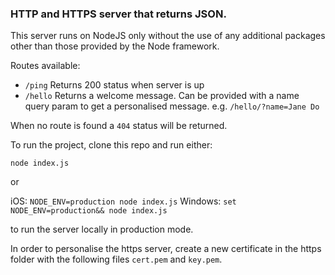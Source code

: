 ### HTTP and HTTPS server that returns JSON.

This server runs on NodeJS only without the use of any additional packages other than those provided by the Node framework.

Routes available:
- `/ping`   Returns 200 status when server is up
- `/hello`  Returns a welcome message. Can be provided with a name query param to get a personalised message. e.g. `/hello/?name=Jane Do`

When no route is found a `404` status will be returned.

To run the project, clone this repo and run either:

`node index.js`

or

iOS: `NODE_ENV=production node index.js`
Windows: `set NODE_ENV=production&& node index.js`

to run the server locally in production mode.

In order to personalise the https server, create a new certificate in the https folder with the following files `cert.pem` and `key.pem`.